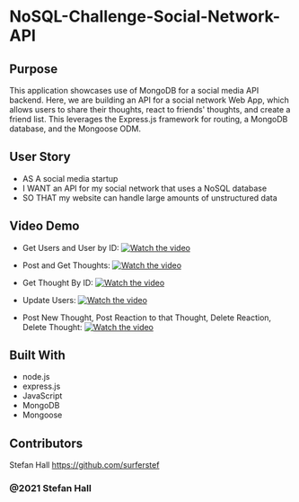 # NoSQL-Challenge-Social-Network-API


## Purpose
This application showcases use of MongoDB for a social media API backend. Here, we are building an API for a social network Web App, which allows users to share their thoughts, react to friends' thoughts, and create a friend list. This leverages the Express.js framework for routing, a MongoDB database, and the Mongoose ODM.


## User Story
* AS A social media startup
* I WANT an API for my social network that uses a NoSQL database
* SO THAT my website can handle large amounts of unstructured data

## Video Demo
* Get Users and User by ID:
[![Watch the video](https://drive.google.com/file/d/1lhv9FjO1EEEqdzYLB9Vn_ACWfRZUtYzO/view)](https://drive.google.com/file/d/1lhv9FjO1EEEqdzYLB9Vn_ACWfRZUtYzO/view)

* Post and Get Thoughts: 
[![Watch the video](https://drive.google.com/file/d/1qbbpqhMTaVf2oBoqw7GQ49ITtPJeflgi/view)](https://drive.google.com/file/d/1qbbpqhMTaVf2oBoqw7GQ49ITtPJeflgi/view)

* Get Thought By ID:
[![Watch the video](https://drive.google.com/file/d/10WNe4MWR6b_hELqQrEczLB-FrtUaEmJ2/view)](https://drive.google.com/file/d/10WNe4MWR6b_hELqQrEczLB-FrtUaEmJ2/view)

* Update Users:
[![Watch the video](https://drive.google.com/file/d/1CSKaSPQ9mz7WqiCDfS7I76IGi8vcYnX6/view)](https://drive.google.com/file/d/1CSKaSPQ9mz7WqiCDfS7I76IGi8vcYnX6/view)



* Post New Thought, Post Reaction to that Thought, Delete Reaction, Delete Thought:
[![Watch the video](https://drive.google.com/file/d/1RAyQeFBYcClFpNwwka8g_mfL3ggWnyeq/view)](https://drive.google.com/file/d/1RAyQeFBYcClFpNwwka8g_mfL3ggWnyeq/view)



## Built With
* node.js
* express.js
* JavaScript
* MongoDB
* Mongoose


## Contributors
Stefan Hall
https://github.com/surferstef

### @2021 Stefan Hall
